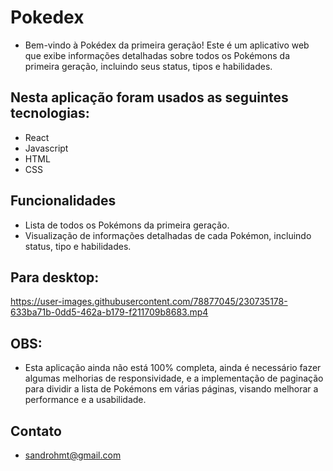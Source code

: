 # Pokedex

- Bem-vindo à Pokédex da primeira geração! Este é um aplicativo web que exibe informações detalhadas sobre todos os Pokémons da primeira geração, incluindo seus status, tipos e habilidades.

## Nesta aplicação foram usados as seguintes tecnologias:

- React
- Javascript
- HTML
- CSS

## Funcionalidades

- Lista de todos os Pokémons da primeira geração.
- Visualização de informações detalhadas de cada Pokémon, incluindo status, tipo e habilidades.

## Para desktop:

https://user-images.githubusercontent.com/78877045/230735178-633ba71b-0dd5-462a-b179-f211709b8683.mp4

## OBS: 

- Esta aplicação ainda não está 100% completa, ainda é necessário fazer algumas melhorias de responsividade, e a implementação de paginação para dividir a lista de Pokémons em várias páginas, visando melhorar a performance e a usabilidade.

## Contato 

- sandrohmt@gmail.com
